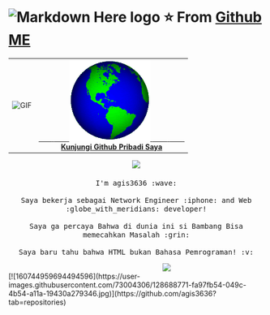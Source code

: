 # ![Markdown Here logo](https://raw.github.com/adam-p/markdown-here/master/src/common/images/icon48.png) ⭐️ From [Github ME](https://github.com/agis3636)

<table width="100%"  border="0" cellpadding="0" cellspacing="0">
  <tr>
    <td align="center">
      <img align="right" alt="GIF" src="https://media.giphy.com/media/836HiJc7pgzy8iNXCn/giphy.gif" />
    </td>
    <td align="center">
      <a href="https://benyou.me">
        <span>&nbsp;&nbsp;&nbsp;&nbsp;&nbsp;&nbsp;&nbsp;</span>
        <span>&nbsp;&nbsp;&nbsp;&nbsp;&nbsp;&nbsp;&nbsp;</span>
        <img src="https://github.com/benyou1969/benyou1969/blob/master/globe.gif?raw=true" />
        <span>&nbsp;&nbsp;&nbsp;&nbsp;&nbsp;&nbsp;&nbsp;&nbsp;</span>
        <span>&nbsp;&nbsp;&nbsp;&nbsp;&nbsp;&nbsp;&nbsp;&nbsp;</span>
        <br>
        <strong>Kunjungi Github Pribadi Saya</strong>
    </td>
  </tr>
</table>

<p align="center">
  <img src="https://media.giphy.com/media/MeJgB3yMMwIaHmKD4z/giphy.gif" width="30%">
  <br><br>
  <samp>
    I'm agis3636 :wave:
    <br><br>
    Saya bekerja sebagai Network Engineer :iphone: and Web :globe_with_meridians: developer!
    <br><br>
    Saya ga percaya Bahwa di dunia ini si Bambang Bisa memecahkan Masalah :grin:
    <br><br>
    Saya baru tahu bahwa HTML bukan Bahasa Pemrograman! :v:
  </samp>
</p>

<a href="https://www.facebook.com/agis3636">
  <img align="right" src="https://user-images.githubusercontent.com/62259121/128676375-afcaf9cf-ddcf-430d-aa31-415ac45001f9.jpg" width=200 />
</a>
<br>
[![160744959694494596](https://user-images.githubusercontent.com/73004306/128688771-fa97fb54-049c-4b54-a11a-19430a279346.jpg)](https://github.com/agis3636?tab=repositories)
